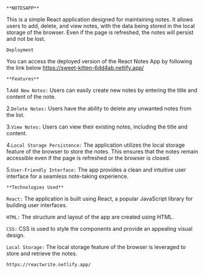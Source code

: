 
`**NOTESAPP**`

This is a simple React application designed for maintaining notes. It allows users to add, delete, and view notes, with the data being stored in the local storage of the browser. Even if the page is refreshed, the notes will persist and not be lost.

`Deployment`

You can access the deployed version of the React Notes App by following the link below https://sweet-kitten-6dd4ab.netlify.app/

`**Features**`

1.`Add New Notes:` Users can easily create new notes by entering the title and content of the note.

2.`Delete Notes:` Users have the ability to delete any unwanted notes from the list.

3.`View Notes:` Users can view their existing notes, including the title and content.

4.`Local Storage Persistence:` The application utilizes the local storage feature of the browser to store the notes. This ensures that the notes remain accessible even
if the page is refreshed or the browser is closed.

5.`User-Friendly Interface:` The app provides a clean and intuitive user interface for a seamless note-taking experience.


`**Technologies Used**`

`React:` The application is built using React, a popular JavaScript library for building user interfaces.

`HTML:` The structure and layout of the app are created using HTML.

`CSS:` CSS is used to style the components and provide an appealing visual design.

`Local Storage:` The local storage feature of the browser is leveraged to store and retrieve the notes.

``` Deployed link
https://reactwrite.netlify.app/

